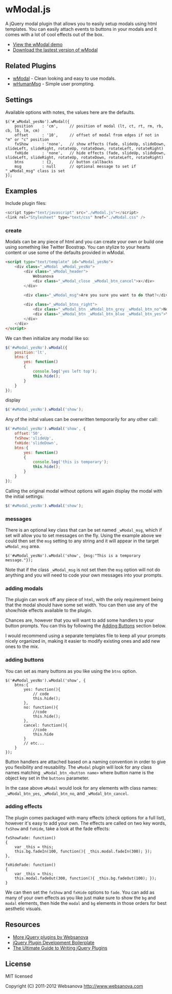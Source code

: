 # wModal.js

A jQuery modal plugin that allows you to easily setup modals using html templates.  You can easily attach events to buttons in your modals and it comes with a lot of cool effects out of the box.

* [View the wModal demo](http://wmodal.websanova.com)
* [Download the lastest version of wModal](https://github.com/websanova/wModal/tags)


## Related Plugins

* [wModal](http://wmodal.websanova.com) - Clean looking and easy to use modals.
* [wHumanMsg](http://whumanmsg.websanova.com) - Simple user prompting.


## Settings

Available options with notes, the values here are the defaults.

```
$('#_wModal_yesNo').wModal({
    position    : 'cm',     // position of modal (lt, ct, rt, rm, rb, cb, lb, lm, cm)
    offset      : '10',     // offset of modal from edges if not in "m" or "c" position
    fxShow      : 'none',   // show effects (fade, slideUp, slideDown, slideLeft, slideRight, rotateUp, rotateDown, rotateLeft, rotateRight)
    fxHide      : 'none',   // hide effects (fade, slideUp, slideDown, slideLeft, slideRight, rotateUp, rotateDown, rotateLeft, rotateRight)
    btns        : {},       // button callbacks
    msg         : null      // optional message to set if "_wModal_msg" class is set
});
```


## Examples

Include plugin files:

```js
<script type="text/javascript" src="./wModal.js"></script>
<link rel="Stylesheet" type="text/css" href="./wModal.css" />
```

### create

Modals can be any piece of html and you can create your own or build one using something like Twitter Boostrap.  You can stylize to your hearts content or use some of the defaults provided in wModal.

```html
<script type="text/template" id="wModal_yesNo">
    <div class="_wModal _wModal_yesNo">
        <div class="_wModal_header">
            Websanova
            <div class="_wModal_close _wModal_btn_cancel">x</div>
        </div>

        <div class="_wModal_msg">Are you sure you want to do that?</div>
        
        <div class="_wModal_btns_right">
            <div class="_wModal_btn _wModal_btn_grey _wModal_btn_no">No</div>
            <div class="_wModal_btn _wModal_btn_blue _wModal_btn_yes">Yes</div>
        </div>
    </div>
</script>
```

We can then initialize any modal like so:

```js
$('#wModal_yesNo').wModal({
    position:'lt',
    btns:{
        yes: function()
        {
            console.log('yes left top');
            this.hide();
        }
    }
});
```

display

```js
$('#wModal_yesNo').wModal('show');
```

Any of the inital values can be overwritten temporarily for any other call:

```js
$('#wModal_yesNo').wModal('show', {
    offset:'50',
    fxShow:'slideUp',
    fxHide:'slideDown',
    btns:{
        yes: function()
        {
            console.log('this is temporary');
            this.hide();
        }
    }
});
```

Calling the original modal without options will again display the modal with the initial settings:

```js
$('#wModal_yesNo').wModal('show');
```


### messages

There is an optional key class that can be set named `_wModal_msg`, which if set will allow you to set messages on the fly. Using the example above we could then set the `msg` setting to any string and it will appear in the target `wModal_msg` area.

```
$('#wModal_yesNo').wModal('show', {msg:"This is a temporary message."});
```

Note that if the class `_wModal_msg` is not set then the `msg` option will not do anything and you will need to code your own messages into your prompts.


### adding modals

The plugin can work off any piece of `html`, with the only requirement being that the modal should have some set width.  You can then use any of the show/hide effects available to the plugin.

Chances are, however that you will want to add some handlers to your button prompts.  You can this by following the [Adding Buttons](https://github.com/websanova/wModal#addingbuttons) section below.

I would recommend using a separate templates file to keep all your prompts nicely organized in, making it easier to modify existing ones and add new ones to the mix.


### adding buttons

You can set as many buttons as you like using the `btns` option.

```
$('#wModal_yesNo').wModal('show', {
    btns:{
        yes: function(){
            // code
            this.hide();
        },
        no: function(){
            //code
            this.hide();
        },
        cancel: function(){
            //code
            this.hide
        }
        // etc...
    }
});
```

Button handlers are attached based on a naming convention in order to give you flexibility and reusability.  The `wModal` plugin will look for any class names matching `_wModal_btn_<button name>` where  button name is the object key set in the `buttons` parameter.

In the case above `wModal` would look for any elements with class names: `_wModal_btn_yes`, `_wModal_btn_no`, and `_wModal_btn_cancel`.


### adding effects

The plugin comes packaged with many effects (check options for a full list), however it's easy to add your own.  The effects are called on two key words, `fxShow` and `fxHide`, take a look at the fade effects:

```
fxShowFade: function()
{
    var _this = this;
    this.bg.fadeIn(100, function(){ _this.modal.fadeIn(300); });
},

fxHideFade: function()
{
    var _this = this;
    this.modal.fadeOut(300, function(){ _this.bg.fadeOut(100); });
}
```

We can then set the `fxShow` and `fxHide` options to `fade`.  You can add as many of your own effects as you like just make sure to show the `bg` and `modal` elements, then hide the `modal` and `bg` elements in those orders for best aesthetic visuals.


## Resources

* [More jQuery plugins by Websanova](http://websanova.com/plugins)
* [jQuery Plugin Development Boilerplate](http://www.websanova.com/blog/jquery/jquery-plugin-development-boilerplate)
* [The Ultimate Guide to Writing jQuery Plugins](http://www.websanova.com/blog/jquery/the-ultimate-guide-to-writing-jquery-plugins)


## License

MIT licensed

Copyright (C) 2011-2012 Websanova http://www.websanova.com